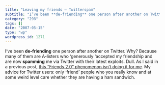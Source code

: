 ```yaml
---
title: "Leaving my friends – Twitterspam"
subtitle: "I’ve been **de-friending** one person after another on Twitter. Why? Because many of them are A-list..."
category: "298"
tags: []
date: "2007-05-15"
type: "wp"
wordpress_id: 1271
---
```

I’ve been **de-friending** one person after another on Twitter. Why? Because many of them are A-listers who ‘generously ‘accepted my friendship and are now **spamming** me via Twitter with their latest exploits. Dull.
As I said in a previous post, [this “Friends 2.0” phenomenon isn’t doing it for me](/2007/05/07/fad-20-is-twitter-just-another-pr-channel/). My advice for Twitter users: only ‘friend’ people who you really know and at some weird level care whether they are having a ham sandwich.